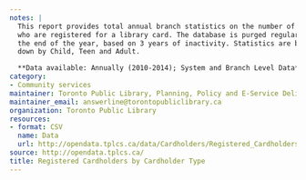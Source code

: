 ```yaml
---
notes: |
  This report provides total annual branch statistics on the number of people
  who are registered for a library card. The database is purged regularly at
  the end of the year, based on 3 years of inactivity. Statistics are broken
  down by Child, Teen and Adult.

  **Data available: Annually (2010-2014); System and Branch Level Data**
category:
- Community services
maintainer: Toronto Public Library, Planning, Policy and E-Service Delivery
maintainer_email: answerline@torontopubliclibrary.ca
organization: Toronto Public Library
resources:
- format: CSV
  name: Data
  url: http://opendata.tplcs.ca/data/Cardholders/Registered_Cardholders_by_Cardholder_Type.csv
source: http://opendata.tplcs.ca/
title: Registered Cardholders by Cardholder Type
---
```

